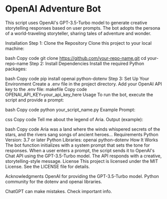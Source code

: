 # OpenAI Adventure Bot
This script uses OpenAI's GPT-3.5-Turbo model to generate creative storytelling responses based on user prompts. The bot adopts the persona of a world-traveling storyteller, sharing tales of adventure and wonder.

Installation
Step 1: Clone the Repository
Clone this project to your local machine:

bash
Copy code
git clone https://github.com/your-repo-name.git
cd your-repo-name
Step 2: Install Dependencies
Install the required Python packages:

bash
Copy code
pip install openai python-dotenv
Step 3: Set Up Your Environment
Create a .env file in the project directory.
Add your OpenAI API key to the .env file:
makefile
Copy code
OPENAI_API_KEY=your_api_key_here
Usage
To run the bot, execute the script and provide a prompt:

bash
Copy code
python your_script_name.py
Example
Prompt:

css
Copy code
Tell me about the legend of Aria.
Output (example):

bash
Copy code
Aria was a land where the winds whispered secrets of the stars, and the rivers sang songs of ancient heroes...
Requirements
Python Version: 3.7 or later
Python Libraries:
openai
python-dotenv
How It Works
The bot function initializes with a system prompt that sets the tone for responses.
When a user enters a prompt, the script sends it to OpenAI's Chat API using the GPT-3.5-Turbo model.
The API responds with a creative, storytelling-style message.
License
This project is licensed under the MIT License. See the LICENSE file for details.

Acknowledgments
OpenAI for providing the GPT-3.5-Turbo model.
Python community for the dotenv and openai libraries.












ChatGPT can make mistakes. Check important info.
